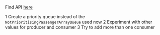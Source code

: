 Find API [here](https://rawgit.com/cphbus-algorithms/airport-template/master/target/site/apidocs/index.html)

 1 Create a priority queue instead of the `NotPrioritisingPassengerArrayQueue` used now
 2 Experiment with other values for producer and consumer
 3 Try to add more than one consumer
